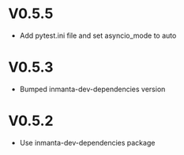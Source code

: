 # V0.5.5
- Add pytest.ini file and set asyncio_mode to auto

# V0.5.3
- Bumped inmanta-dev-dependencies version

# V0.5.2
- Use inmanta-dev-dependencies package

